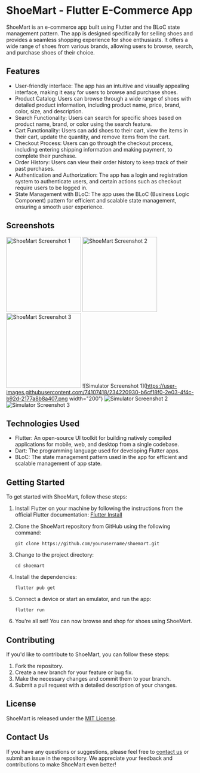 # ShoeMart - Flutter E-Commerce App

ShoeMart is an e-commerce app built using Flutter and the BLoC state management pattern. The app is designed specifically for selling shoes and provides a seamless shopping experience for shoe enthusiasts. It offers a wide range of shoes from various brands, allowing users to browse, search, and purchase shoes of their choice.

## Features

- User-friendly interface: The app has an intuitive and visually appealing interface, making it easy for users to browse and purchase shoes.
- Product Catalog: Users can browse through a wide range of shoes with detailed product information, including product name, price, brand, color, size, and description.
- Search Functionality: Users can search for specific shoes based on product name, brand, or color using the search feature.
- Cart Functionality: Users can add shoes to their cart, view the items in their cart, update the quantity, and remove items from the cart.
- Checkout Process: Users can go through the checkout process, including entering shipping information and making payment, to complete their purchase.
- Order History: Users can view their order history to keep track of their past purchases.
- Authentication and Authorization: The app has a login and registration system to authenticate users, and certain actions such as checkout require users to be logged in.
- State Management with BLoC: The app uses the BLoC (Business Logic Component) pattern for efficient and scalable state management, ensuring a smooth user experience.

## Screenshots
<img src="https://user-images.githubusercontent.com/74107418/234220930-b6cf18f0-2e03-4f4c-b92d-2177a8b8a407.png" width="200" alt="ShoeMart Screenshot 1"> <img src="https://user-images.githubusercontent.com/74107418/234220979-b48c1de9-1c5f-4a1b-9b94-4e51345c8809.png)" width="200" alt="ShoeMart Screenshot 2"> 
<img src="https://user-images.githubusercontent.com/74107418/234220994-6813b570-7c1b-44fc-96c5-6e2b745d28f9.png)" width="200" alt="ShoeMart Screenshot 3">
![Simulator Screenshot 1](https://user-images.githubusercontent.com/74107418/234220930-b6cf18f0-2e03-4f4c-b92d-2177a8b8a407.png width="200")
![Simulator Screenshot 2](https://user-images.githubusercontent.com/74107418/234220979-b48c1de9-1c5f-4a1b-9b94-4e51345c8809.png)
![Simulator Screenshot 3](https://user-images.githubusercontent.com/74107418/234220994-6813b570-7c1b-44fc-96c5-6e2b745d28f9.png)

## Technologies Used

- Flutter: An open-source UI toolkit for building natively compiled applications for mobile, web, and desktop from a single codebase.
- Dart: The programming language used for developing Flutter apps.
- BLoC: The state management pattern used in the app for efficient and scalable management of app state.

## Getting Started

To get started with ShoeMart, follow these steps:

1. Install Flutter on your machine by following the instructions from the official Flutter documentation: [Flutter Install](https://flutter.dev/docs/get-started/install)
2. Clone the ShoeMart repository from GitHub using the following command:

   ```
   git clone https://github.com/yourusername/shoemart.git
   ```

3. Change to the project directory:

   ```
   cd shoemart
   ```

4. Install the dependencies:

   ```
   flutter pub get
   ```

5. Connect a device or start an emulator, and run the app:

   ```
   flutter run
   ```

6. You're all set! You can now browse and shop for shoes using ShoeMart.

## Contributing

If you'd like to contribute to ShoeMart, you can follow these steps:

1. Fork the repository.
2. Create a new branch for your feature or bug fix.
3. Make the necessary changes and commit them to your branch.
4. Submit a pull request with a detailed description of your changes.

## License

ShoeMart is released under the [MIT License](LICENSE).

## Contact Us

If you have any questions or suggestions, please feel free to [contact us](mailto:you@example.com) or submit an issue in the repository. We appreciate your feedback and contributions to make ShoeMart even better!
